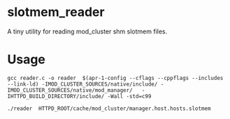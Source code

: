 slotmem_reader
==============

A tiny utility for reading mod_cluster shm slotmem files.


Usage
=====

    gcc reader.c -o reader  $(apr-1-config --cflags --cppflags --includes --link-ld) -IMOD_CLUSTER_SOURCES/native/include/ -IMOD_CLUSTER_SOURCES/native/mod_manager/   -IHTTPD_BUILD_DIRECTORY/include/ -Wall -std=c99

    ./reader  HTTPD_ROOT/cache/mod_cluster/manager.host.hosts.slotmem

